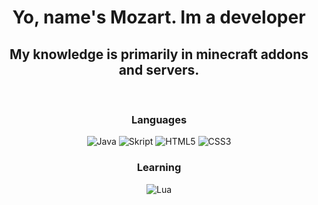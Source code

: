 <div align="center">
  <h1 style="font-weight: bold;">Yo, name's Mozart. Im a developer</h1>
  <h2>My knowledge is primarily in minecraft addons and servers.</h2>
  <br/>
  <h3>Languages</h3>
  <div>
    <img alt="Java" src="https://img.shields.io/badge/-JAVA-040a16?style=for-the-badge&logo=java">
    <img alt="Skript" src="https://img.shields.io/badge/-SKRIPT-040a16?style=for-the-badge&logo=skript">
    <img alt="HTML5" src="https://img.shields.io/badge/-HTML5-040a16?style=for-the-badge&logo=html5">
    <img alt="CSS3" src="https://img.shields.io/badge/-CSS3-040a16?style=for-the-badge&logo=css3">
  </div>
  <h3>Learning</h3>
  <div>
    <img alt="Lua" src="https://img.shields.io/badge/-lua-040a16?style=for-the-badge&logo=lua">
  </div>
</div>
 
